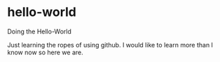 # hello-world
Doing the Hello-World

Just learning the ropes of using github. I would like to learn more than I know now so here we are.
